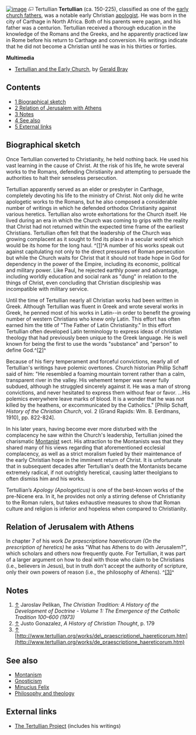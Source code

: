 [![image](images/thumb/e/e9/Tertullian.jpg/180px-Tertullian.jpg)](http://www.theopedia.com/File:Tertullian.jpg)
[![image](data:image/png;base64,iVBORw0KGgoAAAANSUhEUgAAAA8AAAALCAAAAACFLIiAAAAAAnRSTlMA/1uRIrUAAABPSURBVAjXY/j///+5vXDwjAHIr26ZAgXZe8H8a/+hoIcw/9nevdVL9+79DuPvzQYZFPUezu8BMZLXgkExnD8HAu6hqv//n+HZVjD4DuUDAKlChD3fj6aPAAAAAElFTkSuQmCC)](http://www.theopedia.com/File:Tertullian.jpg "Enlarge")
Tertullian
**Tertullian** (ca. 150-225), classified as one of the
[early church fathers](Early_church_fathers "Early church fathers"),
was a notable early Christian
[apologist](Apologetics "Apologetics"). He was born in the city of
Carthage in North Africa. Both of his parents were pagan, and his
father was a centurion. Tertullian received a thorough education in
the knowledge of the Romans and the Greeks, and he apparently
practiced law in Rome before his return to Carthage and conversion.
His writings indicate that he did not become a Christian until he
was in his thirties or forties.

**Multimedia**

-   [Tertullian and the Early Church](http://www.theologian.org.uk/churchhistory/TertullianandtheEarlyChurch.mp3),
    by [Gerald Bray](Gerald_Bray "Gerald Bray")

## Contents

-   [1 Biographical sketch](#Biographical_sketch)
-   [2 Relation of Jerusalem with Athens](#Relation_of_Jerusalem_with_Athens)
-   [3 Notes](#Notes)
-   [4 See also](#See_also)
-   [5 External links](#External_links)

## Biographical sketch

Once Tertullian converted to Christianity, he held nothing back. He
used his vast learning in the cause of Christ. At the risk of his
life, he wrote several works to the Romans, defending Christianity
and attempting to persuade the authorities to halt their senseless
persecution.

Tertullian apparently served as an elder or presbyter in Carthage,
completely devoting his life to the ministry of Christ. Not only
did he write apologetic works to the Romans, but he also composed a
considerable number of writings in which he defended orthodox
Christianity against various heretics. Tertullian also wrote
exhortations for the Church itself. He lived during an era in which
the Church was coming to grips with the reality that Christ had not
returned within the expected time frame of the earliest Christians.
Tertullian often felt that the leadership of the Church was growing
complacent as it sought to find its place in a secular world which
would be its home for the long haul. ^[[1]](#note-0)^A number of
his works speak out against capitulating not only to the direct
pressures of Roman persecution but while the Church waits for
Christ that it should not trade hope in God for dependency in the
power of the Empire, including its economic, political and military
power. Like Paul, he rejected earthly power and advantage,
including worldly education and social rank as "dung" in relation
to the things of Christ, even concluding that Christian
discipleship was incompatible with military service.

Until the time of Tertullian nearly all Christian works had been
written in Greek. Although Tertullian was fluent in Greek and wrote
several works in Greek, he penned most of his works in Latin--in
order to benefit the growing number of western Christians who knew
only Latin. This effort has often earned him the title of "The
Father of Latin Christianity." In this effort Tertullian often
developed Latin terminology to express ideas of christian theology
that had previously been unique to the Greek language. He is well
known for being the first to use the words "substance" and "person"
to define God.^[[2]](#note-1)^

Because of his fiery temperament and forceful convictions, nearly
all of Tertullian's writings have polemic overtones. Church
historian Phillip Schaff said of him: "He resembled a foaming
mountain torrent rather than a calm, transparent river in the
valley. His vehement temper was never fully subdued, although he
struggled sincerely against it. He was a man of strong convictions,
and never hesitated to express them without fear or favor. ...His
polemics everywhere leave marks of blood. It is a wonder that he
was not killed by the heathens, or excommunicated by the
Catholics." [Philip Schaff, *History of the Christian Church*, vol.
2 (Grand Rapids: Wm. B. Eerdmans, 1910), pp. 822-824].

In his later years, having become ever more disturbed with the
complacency he saw within the Church's leadership, Tertullian
joined the charismatic [Montanist](Montanism "Montanism") sect. His
attraction to the Montanists was that they shared many of his views
regarding that aforementioned ecclesial complacency, as well as a
strict moralism fueled by their maintenance of the early Christian
hope in the imminent return of Christ. It is unfortunate that in
subsequent decades after Tertullian's death the Montanists became
extremely radical, if not outrightly heretical, causing latter
theolgians to often dismiss him and his works.

Tertullian’s *Apology (Apologeticus)* is one of the best-known
works of the pre-Nicene era. In it, he provides not only a stirring
defense of Christianity to the Roman rulers, but takes exhaustive
measures to show that Roman culture and religion is inferior and
hopeless when compared to Christianity.

## Relation of Jerusalem with Athens

In chapter 7 of his work
*De praescriptione haereticorum (On the prescription of heretics)*
he asks "What has Athens to do with Jerusalem?", which scholars and
others now frequently quote. For Tertullian, it was part of a
larger argument on how to deal with those who claim to be
Christians (i.e., believers in Jesus), but in truth don't accept
the authority of scripture, only their own powers of reason (i.e.,
the philosophy of Athens). ^[[3]](#note-2)^

## Notes

1.  [↑](#ref-0) Jaroslav Pelikan,
    *The Christian Tradition: A History of the Development of Doctrine - Volume 1: The Emergence of the Catholic Tradition 100–600 (1973)*
2.  [↑](#ref-1) Justo Gonazalez, *A History of Christian Thought*,
    p. 179
3.  [↑](#ref-2)
    [http://www.tertullian.org/works/de\_praescriptione\_haereticorum.htm](http://www.tertullian.org/works/de_praescriptione_haereticorum.htm)

## See also

-   [Montanism](Montanism "Montanism")
-   [Gnosticism](Gnosticism "Gnosticism")
-   [Minucius Felix](index.php?title=Minucius_Felix&action=edit&redlink=1 "Minucius Felix (page does not exist)")
-   [Philosophy and theology](Philosophy_and_theology "Philosophy and theology")

## External links

-   [The Tertullian Project](http://www.tertullian.org) (includes
    his writings)



